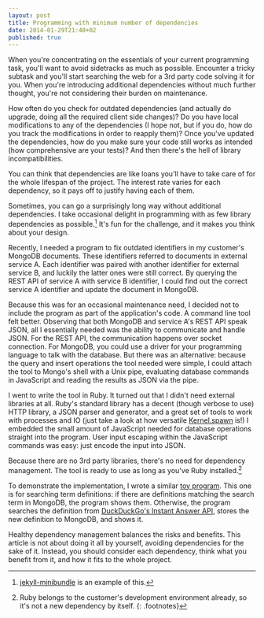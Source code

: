 ```yaml
---
layout: post
title: Programming with minimum number of dependencies
date: 2014-01-29T21:40+02
published: true
---
```


When you're concentrating on the essentials of your current programming task, you'll want to avoid sidetracks as much as possible. Encounter a tricky subtask and you'll start searching the web for a 3rd party code solving it for you. When you're introducing additional dependencies without much further thought, you're not considering their burden on maintenance.

How often do you check for outdated dependencies (and actually do upgrade, doing all the required client side changes)? Do you have local modifications to any of the dependencies (I hope not, but if you do, how do you track the modifications in order to reapply them)? Once you've updated the dependencies, how do you make sure your code still works as intended (how comprehensive are your tests)? And then there's the hell of library incompatibilities.

You can think that dependencies are like loans you'll have to take care of for the whole lifespan of the project. The interest rate varies for each dependency, so it pays off to justify having each of them.

Sometimes, you can go a surprisingly long way without additional dependencies. I take occasional delight in programming with as few library dependencies as possible.[^1] It's fun for the challenge, and it makes you think about your design.

Recently, I needed a program to fix outdated identifiers in my customer's MongoDB documents. These identifiers referred to documents in external service A. Each identifier was paired with another identifier for external service B, and luckily the latter ones were still correct. By querying the REST API of service A with service B identifier, I could find out the correct service A identifier and update the document in MongoDB.

Because this was for an occasional maintenance need, I decided not to include the program as part of the application's code. A command line tool felt better. Observing that both MongoDB and service A's REST API speak JSON, all I essentially needed was the ability to communicate and handle JSON. For the REST API, the communication happens over socket connection. For MongoDB, you could use a driver for your programming language to talk with the database. But there was an alternative: because the query and insert operations the tool needed were simple, I could attach the tool to Mongo's shell with a Unix pipe, evaluating database commands in JavaScript and reading the results as JSON via the pipe.

I went to write the tool in Ruby. It turned out that I didn't need external libraries at all. Ruby's standard library has a decent (though verbose to use) HTTP library, a JSON parser and generator, and a great set of tools to work with processes and IO (just take a look at how versatile [Kernel.spawn](https://ruby-doc.org/core-2.1.0/Kernel.html#method-i-spawn) is!) I embedded the small amount of JavaScript needed for database operations straight into the program. User input escaping within the JavaScript commands was easy: just encode the input into JSON.

Because there are no 3rd party libraries, there's no need for dependency management. The tool is ready to use as long as you've Ruby installed.[^2]

To demonstrate the implementation, I wrote a similar [toy program](https://gist.github.com/tkareine/8693458). This one is for searching term definitions: if there are definitions matching the search term in MongoDB, the program shows them. Otherwise, the program searches the definition from [DuckDuckGo's Instant Answer API](https://duckduckgo.com/api), stores the new definition to MongoDB, and shows it.

Healthy dependency management balances the risks and benefits. This article is not about doing it all by yourself, avoiding dependencies for the sake of it. Instead, you should consider each dependency, think what you benefit from it, and how it fits to the whole project.

[^1]: [jekyll-minibundle](https://github.com/tkareine/jekyll-minibundle) is an example of this.
[^2]: Ruby belongs to the customer's development environment already, so it's not a new dependency by itself.
{: .footnotes}
